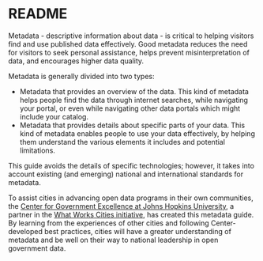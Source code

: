 # README

Metadata - descriptive information about data - is critical to helping visitors find and use published data effectively. Good metadata reduces the need for visitors to seek personal assistance, helps prevent misinterpretation of data, and encourages higher data quality.

Metadata is generally divided into two types:

* Metadata that provides an overview of the data. This kind of metadata helps people find the data through internet searches, while navigating your portal, or even while navigating other data portals which might include your catalog.
* Metadata that provides details about specific parts of your data. This kind of metadata enables people to use your data effectively, by helping them understand the various elements it includes and potential limitations.

This guide avoids the details of specific technologies; however, it takes into account existing (and emerging) national and international standards for metadata.&#x20;

To assist cities in advancing open data programs in their own communities, the [Center for Government Excellence at Johns Hopkins University](https://govex.jhu.edu/), a partner in the [What Works Cities initiative](http://www.whatworkscities.org), has created this metadata guide. By learning from the experiences of other cities and following Center-developed best practices, cities will have a greater understanding of metadata and be well on their way to national leadership in open government data.
